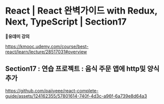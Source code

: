 # React | React 완벽가이드 with Redux, Next, TypeScript | Section17

**📌유데미 강의**

https://kmooc.udemy.com/course/best-react/learn/lecture/28517031#overview

## **Section17 : 연습 프로젝트 : 음식 주문 앱에 http및 양식 추가**


https://github.com/pajiyeee/react-complete-guide/assets/124162355/57801614-740f-4d3c-a96f-6a739e8d64a3

